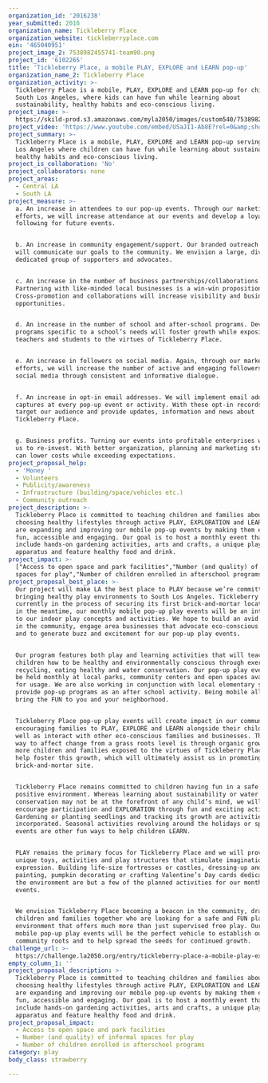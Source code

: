 ```yaml
---
organization_id: '2016238'
year_submitted: 2016
organization_name: Tickleberry Place
organization_website: tickleberryplace.com
ein: '465040951'
project_image_2: 7538982455741-team90.png
project_id: '6102265'
title: 'Tickleberry Place, a mobile PLAY, EXPLORE and LEARN pop-up'
organization_name_2: Tickleberry Place
organization_activity: >-
  Tickleberry Place is a mobile, PLAY, EXPLORE and LEARN pop-up for children in
  South Los Angeles, where kids can have fun while learning about
  sustainability, healthy habits and eco-conscious living.
project_image: >-
  https://skild-prod.s3.amazonaws.com/myla2050/images/custom540/7538982455741-team90.png
project_video: 'https://www.youtube.com/embed/USaJI1-Ab8E?rel=0&amp;showinfo=0'
project_summary: >-
  Tickleberry Place is a mobile, PLAY, EXPLORE and LEARN pop-up serving South
  Los Angeles where children can have fun while learning about sustainability,
  healthy habits and eco-conscious living.
project_is_collaboration: 'No'
project_collaborators: none
project_areas:
  - Central LA
  - South LA
project_measure: >-
  a. An increase in attendees to our pop-up events. Through our marketing
  efforts, we will increase attendance at our events and develop a loyal
  following for future events.


  b. An increase in community engagement/support. Our branded outreach programs
  will communicate our goals to the community. We envision a large, diverse and
  dedicated group of supporters and advocates.


  c. An increase in the number of business partnerships/collaborations.
  Partnering with like-minded local businesses is a win-win proposition for all.
  Cross-promotion and collaborations will increase visibility and business
  opportunities.


  d. An increase in the number of school and after-school programs. Developing
  programs specific to a school’s needs will foster growth while exposing both
  teachers and students to the virtues of Tickleberry Place.


  e. An increase in followers on social media. Again, through our marketing
  efforts, we will increase the number of active and engaging followers on
  social media through consistent and informative dialogue.


  f. An increase in opt-in email addresses. We will implement email address
  captures at every pop-up event or activity. With these opt-in records, we can
  target our audience and provide updates, information and news about
  Tickleberry Place. 


  g. Business profits. Turning our events into profitable enterprises will allow
  us to re-invest. With better organization, planning and marketing strategy, we
  can lower costs while exceeding expectations.
project_proposal_help:
  - 'Money '
  - Volunteers
  - Publicity/awareness
  - Infrastructure (building/space/vehicles etc.)
  - Community outreach
project_description: >-
  Tickleberry Place is committed to teaching children and families about
  choosing healthy lifestyles through active PLAY, EXPLORATION and LEARNING. We
  are expanding and improving our mobile pop-up events by making them even more
  fun, accessible and engaging. Our goal is to host a monthly event that will
  include hands-on gardening activities, arts and crafts, a unique play
  apparatus and feature healthy food and drink.
project_impact: >-
  ["Access to open space and park facilities","Number (and quality) of informal
  spaces for play","Number of children enrolled in afterschool programs"]
project_proposal_best_place: >-
  Our project will make LA the best place to PLAY because we’re committed to
  bringing healthy play environments to South Los Angeles. Tickleberry Place is
  currently in the process of securing its first brick-and-mortar location. But
  in the meantime, our monthly mobile pop-up play events will be an introduction
  to our indoor play concepts and activities. We hope to build an avid following
  in the community, engage area businesses that advocate eco-conscious living
  and to generate buzz and excitement for our pop-up play events.


  Our program features both play and learning activities that will teach
  children how to be healthy and environmentally conscious through exercise,
  recycling, eating healthy and water conservation. Our pop-up play events will
  be held monthly at local parks, community centers and open spaces available
  for usage. We are also working in conjunction with local elementary schools to
  provide pop-up programs as an after school activity. Being mobile allows us to
  bring the FUN to you and your neighborhood.


  Tickleberry Place pop-up play events will create impact in our community by
  encouraging families to PLAY, EXPLORE and LEARN alongside their children as
  well as interact with other eco-conscious families and businesses. The best
  way to affect change from a grass roots level is through organic growth. The
  more children and families exposed to the virtues of Tickleberry Place will
  help foster this growth, which will ultimately assist us in promoting our
  brick-and-mortar site.


  Tickleberry Place remains committed to children having fun in a safe and
  positive environment. Whereas learning about sustainability or water
  conservation may not be at the forefront of any child’s mind, we will
  encourage participation and EXPLORATION through fun and exciting activities.
  Gardening or planting seedlings and tracking its growth are activities we have
  incorporated. Seasonal activities revolving around the holidays or special
  events are other fun ways to help children LEARN. 


  PLAY remains the primary focus for Tickleberry Place and we will provide
  unique toys, activities and play structures that stimulate imagination and
  expression. Building life-size fortresses or castles, dressing-up and face
  painting, pumpkin decorating or crafting Valentine’s Day cards dedicated to
  the environment are but a few of the planned activities for our monthly pop-up
  events.


  We envision Tickleberry Place becoming a beacon in the community, drawing
  children and families together who are looking for a safe and FUN play
  environment that offers much more than just supervised free play. Our monthly
  mobile pop-up play events will be the perfect vehicle to establish our
  community roots and to help spread the seeds for continued growth.
challenge_url: >-
  https://challenge.la2050.org/entry/tickleberry-place-a-mobile-play-explore-and-learn-pop-up
empty_column_1: ''
project_proposal_description: >-
  Tickleberry Place is committed to teaching children and families about
  choosing healthy lifestyles through active PLAY, EXPLORATION and LEARNING. We
  are expanding and improving our mobile pop-up events by making them even more
  fun, accessible and engaging. Our goal is to host a monthly event that will
  include hands-on gardening activities, arts and crafts, a unique play
  apparatus and feature healthy food and drink.
project_proposal_impact:
  - Access to open space and park facilities
  - Number (and quality) of informal spaces for play
  - Number of children enrolled in afterschool programs
category: play
body_class: strawberry

---
```

